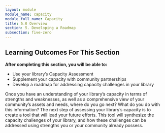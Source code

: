 ```yaml
---
layout: module
module_name: capacity
module_full_name: Capacity
title: 5.0 Overview
section: 5. Developing a Roadmap
subsection: five-zero
---
```


## Learning Outcomes For This Section

**After completing this section, you will be able to:**
<ul class="fancy">
	<li>Use your library’s Capacity Assessment</li>
  <li>Supplement your capacity with community partnerships</li>
  <li>Develop a roadmap for addressing capacity challenges in your library</li>
</ul>


Once you have an understanding of your library’s capacity in terms of strengths and weaknesses, as well as a comprehensive view of your community’s assets and needs, where do you go next? What do you do with this information? The next step of assessing your library’s capacity is to create a tool that will lead your future efforts. This tool will synthesize the capacity challenges of your library, and how these challenges can be addressed using strengths you or your community already possess.
